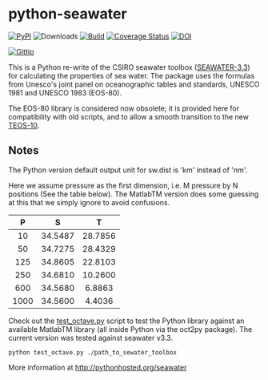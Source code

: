 # python-seawater

[![PyPI](https://badge.fury.io/py/seawater.svg)](http://badge.fury.io/py/seawater)
![Downloads](https://pypip.in/d/seawater/badge.svg)
[![Build](https://api.travis-ci.org/ocefpaf/python-seawater.svg)](https://travis-ci.org/ocefpaf/python-seawater)
[![Coverage Status](https://coveralls.io/repos/ocefpaf/python-seawater/badge.png)](https://coveralls.io/r/ocefpaf/python-seawater)
[![DOI](https://zenodo.org/badge/doi/10.5281/zenodo.11395.png)](http://dx.doi.org/10.5281/zenodo.11395)

[![Gittip](http://bottlepy.org/docs/dev/_static/Gittip.png)](https://www.gittip.com/ocefpaf/)


This is a Python re-write of the CSIRO seawater toolbox
([SEAWATER-3.3](http://www.cmar.csiro.au/datacentre/ext_docs/seawater.htm))
for calculating the properties of sea water.  The package uses the formulas
from Unesco's joint panel on oceanographic tables and standards, UNESCO 1981
and UNESCO 1983 (EOS-80).

The EOS-80 library is considered now obsolete;  it is provided here for
compatibility with old scripts, and to allow a smooth transition to the new
[TEOS-10](http://www.teos-10.org/).

## Notes

The Python version default output unit for sw.dist is 'km' instead of  'nm'.

Here we assume pressure as the first dimension, i.e. M pressure by N
positions (See the table below).  The MatlabTM version does some guessing at
this that we simply ignore to avoid confusions.

| **P**  | **S**     | **T**     |
|:------:|:---------:|:---------:|
| 10     | 34.5487   | 28.7856   |
| 50     | 34.7275   | 28.4329   |
| 125    | 34.8605   | 22.8103   |
| 250    | 34.6810   | 10.2600   |
| 600    | 34.5680   | 6.8863    |
| 1000   | 34.5600   | 4.4036    |


Check out the [test_octave.py](https://github.com/ocefpaf/python-seawater/blob/master/test/test_octave.py)
script to test the Python library against an available MatlabTM library (all
inside Python via the oct2py package).  The current version was tested against
seawater v3.3.

~~~~~~~~~~~~~~~~~~~~~~~~~~~~~~~~~~~~~~~~~~~~~~~~~~~~~~~~~~~~~~~~~~~~~~~ {.bash}
python test_octave.py ./path_to_sewater_toolbox
~~~~~~~~~~~~~~~~~~~~~~~~~~~~~~~~~~~~~~~~~~~~~~~~~~~~~~~~~~~~~~~~~~~~~~~

More information at http://pythonhosted.org/seawater
